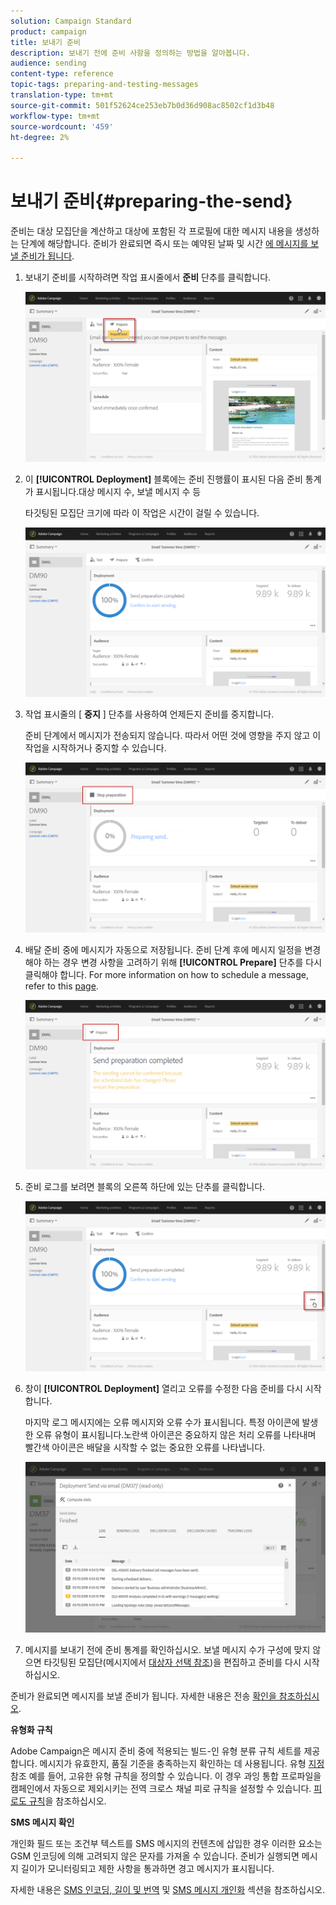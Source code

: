 ```yaml
---
solution: Campaign Standard
product: campaign
title: 보내기 준비
description: 보내기 전에 준비 사항을 정의하는 방법을 알아봅니다.
audience: sending
content-type: reference
topic-tags: preparing-and-testing-messages
translation-type: tm+mt
source-git-commit: 501f52624ce253eb7b0d36d908ac8502cf1d3b48
workflow-type: tm+mt
source-wordcount: '459'
ht-degree: 2%

---
```



# 보내기 준비{#preparing-the-send}

준비는 대상 모집단을 계산하고 대상에 포함된 각 프로필에 대한 메시지 내용을 생성하는 단계에 해당합니다. 준비가 완료되면 즉시 또는 예약된 날짜 및 시간 [에 메시지를 보낼 준비가 됩니다](../../sending/using/about-scheduling-messages.md).

1. 보내기 준비를 시작하려면 작업 표시줄에서 **준비** 단추를 클릭합니다.

   ![](assets/preparing_delivery_2.png)

1. 이 **[!UICONTROL Deployment]** 블록에는 준비 진행률이 표시된 다음 준비 통계가 표시됩니다.대상 메시지 수, 보낼 메시지 수 등

   타깃팅된 모집단 크기에 따라 이 작업은 시간이 걸릴 수 있습니다.

   ![](assets/preparing_delivery.png)

1. 작업 표시줄의 [ **중지** ] 단추를 사용하여 언제든지 준비를 중지합니다.

   준비 단계에서 메시지가 전송되지 않습니다. 따라서 어떤 것에 영향을 주지 않고 이 작업을 시작하거나 중지할 수 있습니다.

   ![](assets/preparing_delivery_6.png)

1. 배달 준비 중에 메시지가 자동으로 저장됩니다. 준비 단계 후에 메시지 일정을 변경해야 하는 경우 변경 사항을 고려하기 위해 **[!UICONTROL Prepare]** 단추를 다시 클릭해야 합니다. For more information on how to schedule a message, refer to this [page](../../sending/using/about-scheduling-messages.md).

   ![](assets/preparing_delivery_5.png)

1. 준비 로그를 보려면 블록의 오른쪽 하단에 있는 단추를 클릭합니다.

   ![](assets/preparing_delivery_4.png)

1. 창이 **[!UICONTROL Deployment]** 열리고 오류를 수정한 다음 준비를 다시 시작합니다.

   마지막 로그 메시지에는 오류 메시지와 오류 수가 표시됩니다. 특정 아이콘에 발생한 오류 유형이 표시됩니다.노란색 아이콘은 중요하지 않은 처리 오류를 나타내며 빨간색 아이콘은 배달을 시작할 수 없는 중요한 오류를 나타냅니다.

   ![](assets/preparing_delivery_3.png)

1. 메시지를 보내기 전에 준비 통계를 확인하십시오. 보낼 메시지 수가 구성에 맞지 않으면 타깃팅된 모집단(메시지에서 [대상자 선택 참조](../../audiences/using/selecting-an-audience-in-a-message.md))을 편집하고 준비를 다시 시작하십시오.

준비가 완료되면 메시지를 보낼 준비가 됩니다. 자세한 내용은 전송 [확인을 참조하십시오](../../sending/using/confirming-the-send.md).

**유형화 규칙**

Adobe Campaign은 메시지 준비 중에 적용되는 빌드-인 유형 분류 규칙 세트를 제공합니다. 메시지가 유효한지, 품질 기준을 충족하는지 확인하는 데 사용됩니다. 유형 [지정](../../sending/using/about-typology-rules.md)참조 예를 들어, 고유한 유형 규칙을 정의할 수 있습니다. 이 경우 과잉 통합 프로파일을 캠페인에서 자동으로 제외시키는 전역 크로스 채널 피로 규칙을 설정할 수 있습니다. [피로도 규칙](../../sending/using/fatigue-rules.md)을 참조하십시오.

**SMS 메시지 확인**

개인화 필드 또는 조건부 텍스트를 SMS 메시지의 컨텐츠에 삽입한 경우 이러한 요소는 GSM 인코딩에 의해 고려되지 않은 문자를 가져올 수 있습니다. 준비가 실행되면 메시지 길이가 모니터링되고 제한 사항을 통과하면 경고 메시지가 표시됩니다.

자세한 내용은 [SMS 인코딩, 길이 및 번역](../../administration/using/configuring-sms-channel.md#sms-encoding--length-and-transliteration) 및 [SMS 메시지 개인화](../../channels/using/personalizing-sms-messages.md) 섹션을 참조하십시오.
